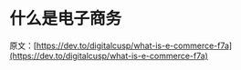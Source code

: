# 什么是电子商务

原文：[https://dev.to/digitalcusp/what-is-e-commerce-f7a](https://dev.to/digitalcusp/what-is-e-commerce-f7a)